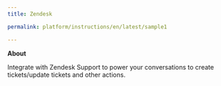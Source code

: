 ```yaml
---
title: Zendesk

permalink: platform/instructions/en/latest/sample1

---
```


<container>

**About**

Integrate with Zendesk Support to power your conversations to create tickets/update tickets and other actions.
  

  
  
</container>
  

